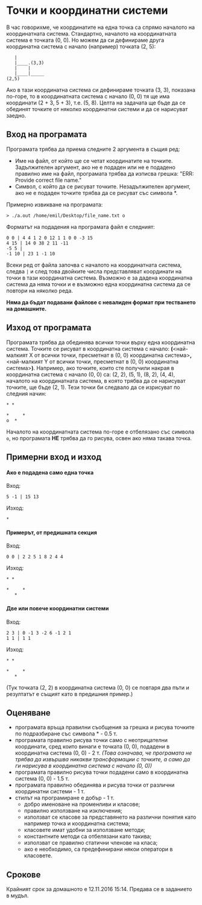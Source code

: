 # Точки и координатни системи

В час говорихме, че координатите на една точка са спрямо началото на координатната система. Стандартно, началото на координатната система е точката (0, 0). Но можем да си дефинираме друга координатна система с начало (например) точката (2, 5):
```
   |
   |____.(3,3)
   |    |
   |____|_____
(2,5)
```
Ако в тази координатна система си дефинираме точката (3, 3), показана по-горе, то в координатната система с начало (0, 0) тя ще има координати (2 + 3, 5 + 3), т.е. (5, 8).
Целта на задачата ще бъде да се обединят точките от няколко координатни системи и да се нарисуват заедно.

## Вход на програмата
Програмата трябва да приема следните 2 аргумента в същия ред:
 - Име на файл, от който ще се четат координатите на точките. Задължителен аргумент, ако не е подаден или не е подадено правилно име на файл, програмата трябва да изписва грешка: "ERR: Provide correct file name."
 - Символ, с който да се рисуват точките. Незадължителен аргумент, ако не е подаден точките трябва да се рисуват със символа \*.

Примерно извикване на програмата:
```
> ./a.out /home/emil/Desktop/file_name.txt o
```

Форматът на подадения на програмата файл е следният:
```
0 0 | 4 4 1 2 0 12 1 1 0 0 -3 15
4 15 | 14 0 38 2 11 -11
-5 5 |
-1 10 | 23 1 -1 10
```
Всеки ред от файла започва с началото на координатната система, следва `|` и след това двойките числа представляват координати на точки в тази координатна система. Възможно е за дадена координатна система да няма точки и е възможно една координатна система да се повтори на няколко реда.

**Няма да бъдат подавани файлове с невалиден формат при тестването на домашните.**

## Изход от програмата
Програмата трябва да обединява всички точки върху една координатна система. Точките се рисуват в координатна система с начало: **(**<най-малкият X от всички точки, пресметнат в (0, 0) координатна система>**,** <най-малкият Y от всички точки, пресметнат в (0, 0) координатна система>**)**. Например, ако точките, които сте получили накрая в координатна система с начало (0, 0) са: (2, 2), (5, 1), (8, 2), (4, 4), началото на координатната система, в която трябва да се нарисуват точките, ще бъде (2, 1). Тези точки би следвало да се изрисуват по следния начин:
```
* *

*     *
о  *
```
Началото на координатната система по-горе е отбелязано със символа `o`, но програмата **НЕ** трябва да го рисува, освен ако няма такава точка.

## Примерни вход и изход
#### Ако е подадена само една точка
Вход:
```
5 -1 | 15 13
```
Изход:
```
*
```
#### Примерът, от предишната секция
Вход:
```
0 0 | 2 2 5 1 8 2 4 4
```
Изход:
```
* *

*     *
   *
```
#### Две или повече координатни системи
Вход:
```
2 3 | 0 -1 3 -2 6 -1 2 1
1 1 | 1 1
```
Изход:
```
* *

*     *
   *
```
(Тук точката (2, 2) в координатна система (0, 0) се повтаря два пъти и резултатът е същият като в предишния пример.)

## Оценяване
 - програмата връща правилни съобщения за грешка и рисува точките по подразбиране със символа \* - 0.5 т.
 - програмата правилно рисува точки само с неотрицателни координати, сред които винаги е точката (0, 0), подадени в координатна система (0, 0) - 2 т.
 *(Това означава, че програмата не трябва да извършва никакви трансформации с точките, а само да ги нарисува в координатна система с начало (0, 0))*
 - програмата правилно рисува точки подадени само в координатна система (0, 0) - 1.5 т.
 - програмата правилно обединява и рисува точки от различни координатни системи - 1 т.
 - стилът на програмиране е добър - 1 т.
   - добро именоване на променливи и класове;
   - правилно използване на изключения;
   - използват се класове за представянето на различни понятия като например точка и координатна система;
   - класовете имат удобни за използване методи;
   - константните методи са отбелязани като такива;
   - използват се правилно статични членове на класа;
   - ако е необходимо, са предефинирани някои оператори в класовете.

## Срокове

Крайният срок за домашното е 12.11.2016 15:14. Предава се в заданието в мудъл.

